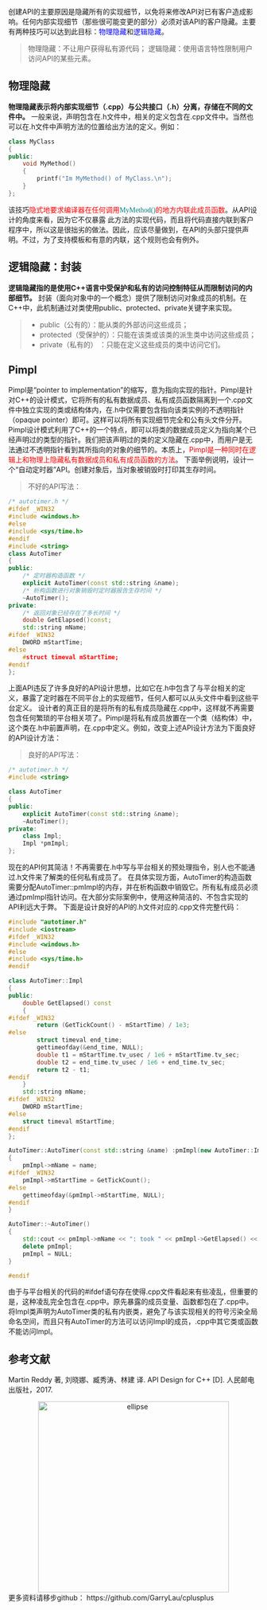 
创建API的主要原因是隐藏所有的实现细节，以免将来修改API对已有客户造成影响。任何内部实现细节（那些很可能变更的部分）必须对该API的客户隐藏。主要有两种技巧可以达到此目标：<font color=blue>物理隐藏</font>和<font color=blue>逻辑隐藏</font>。
>物理隐藏：不让用户获得私有源代码；
>逻辑隐藏：使用语言特性限制用户访问API的某些元素。
## 物理隐藏
**物理隐藏表示将内部实现细节（.cpp）与公共接口（.h）分离，存储在不同的文件中。**
一般来说，声明包含在.h文件中，相关的定义包含在.cpp文件中。当然也可以在.h文件中声明方法的位置给出方法的定义。例如：
```C++
class MyClass
{
public:
    void MyMethod()
    {
        printf("Im MyMethod() of MyClass.\n");
    }
};
```
该技巧<font color=red >隐式地要求编译器在任何调用<font color=Teal face="黑体">MyMethod()</font>的地方内联此成员函数</font>。从API设计的角度来看，因为它不仅暴露 此方法的实现代码，而且将代码直接内联到客户程序中，所以这是很拙劣的做法。因此，应该尽量做到，在API的头部只提供声明。不过，为了支持模板和有意的内联，这个规则也会有例外。
## 逻辑隐藏：封装
**逻辑隐藏指的是使用C++语言中受保护和私有的访问控制特征从而限制访问的内部细节。**
封装（面向对象中的一个概念）提供了限制访问对象成员的机制。在C++中，此机制通过对类使用public、protected、private关键字来实现。
>+ public（公有的）：能从类的外部访问这些成员；
>+ protected（受保护的）：只能在该类或该类的派生类中访问这些成员；
>+ private（私有的） ：只能在定义这些成员的类中访问它们。

## Pimpl
Pimpl是“pointer to implementation”的缩写，意为指向实现的指针。Pimpl是针对C++的设计模式，它将所有的私有数据成员、私有成员函数隔离到一个.cpp文件中独立实现的类或结构体内，在.h中仅需要包含指向该类实例的不透明指针（opaque pointer）即可。这样可以将所有实现细节完全和公有头文件分开。Pimpl设计模式利用了C++的一个特点，即可以将类的数据成员定义为指向某个已经声明过的类型的指针。我们把该声明过的类的定义隐藏在.cpp中，而用户是无法通过不透明指针看到其所指向的对象的细节的。本质上，<font color=red >Pimpl是一种同时在逻辑上和物理上隐藏私有数据成员和私有成员函数的方法</font>。
下面举例说明，设计一个“自动定时器”API。创建对象后，当对象被销毁时打印其生存时间。
>不好的API写法：
```C++
/* autotimer.h */
#ifdef _WIN32
#include <windows.h>
#else 
#include <sys/time.h>
#endif
#include <string>
class AutoTimer
{
public:
    /* 定时器构造函数 */
	explicit AutoTimer(const std::string &name);
	/* 析构函数进行对象销毁时定时器报告生存时间 */
	~AutoTimer();
private:
    /* 返回对象已经存在了多长时间 */
	double GetElapsed()const;
	std::string mName;
#ifdef _WIN32
    DWORD mStartTime;
#else
    #struct timeval mStartTime;
#endif
};
```
上面API违反了许多良好的API设计思想，比如它在.h中包含了与平台相关的定义，暴露了定时器在不同平台上的实现细节，任何人都可以从头文件中看到这些平台定义。
设计者的真正目的是将所有的私有成员隐藏在.cpp中，这样就不再需要包含任何繁琐的平台相关项了。Pimpl是将私有成员放置在一个类（结构体）中，这个类在.h中前置声明，在.cpp中定义。例如，改变上述API设计方法为下面良好的API设计方法：
>良好的API写法：
```C++
/* autotimer.h */
#include <string>

class AutoTimer
{
public:
	explicit AutoTimer(const std::string &name);
	~AutoTimer();
private:
	class Impl;
	Impl *pmImpl;
};
```
现在的API何其简洁！不再需要在.h中写与平台相关的预处理指令，别人也不能通过.h文件来了解类的任何私有成员了。
在具体实现方面，AutoTimer的构造函数需要分配AutoTimer::pmImpl的内存，并在析构函数中销毁它。所有私有成员必须通过pmImpl指针访问。在大部分实际案例中，使用这种简洁的、不包含实现的API利远大于弊。
下面是设计良好的API的.h文件对应的.cpp文件完整代码：
```C++
#include "autotimer.h"
#include <iostream>
#ifdef _WIN32
#include <windows.h>
#else 
#include <sys/time.h>
#endif

class AutoTimer::Impl
{
public:
	double GetElapsed() const
	{
#ifdef _WIN32
		return (GetTickCount() - mStartTime) / 1e3;
#else
		struct timeval end_time;
		gettimeofday(&end_time, NULL);
		double t1 = mStartTime.tv_usec / 1e6 + mStartTime.tv_sec;
		double t2 = end_time.tv_usec / 1e6 + end_time.tv_sec;
		return t2 - t1;
#endif
	}
	std::string mName;
#ifdef _WIN32
	DWORD mStartTime;
#else 
	struct timeval mStartTime;
#endif
};

AutoTimer::AutoTimer(const std::string &name) :pmImpl(new AutoTimer::Impl())
{
	pmImpl->mName = name;
#ifdef _WIN32
	pmImpl->mStartTime = GetTickCount();
#else
	gettimeofday(&pmImpl->mStartTime, NULL);
#endif
}

AutoTimer::~AutoTimer()
{
	std::cout << pmImpl->mName << ": took " << pmImpl->GetElapsed() << " seconds." << std::endl;
	delete pmImpl;
	pmImpl = NULL;
}

#endif
```
由于与平台相关的代码的#ifdef语句存在使得.cpp文件看起来有些凌乱，但重要的是，这种凌乱完全包含在.cpp中。原先暴露的成员变量、函数都包在了.cpp中。将Impl类声明为AutoTimer类的私有内嵌类，避免了与该实现相关的符号污染全局命名空间，而且只有AutoTimer的方法可以访问Impl的成员，.cpp中其它类或函数不能访问Impl。
## 参考文献
Martin Reddy 著, 刘晓娜、臧秀涛、林建 译. API Design for C++ [D]. 人民邮电出版社，2017.
<div align=center><img src="http://img.blog.csdn.net/2018030517011018?watermark/2/text/aHR0cDovL2Jsb2cuY3Nkbi5uZXQvbGl1Z2FuNTI4/font/5a6L5L2T/fontsize/400/fill/I0JBQkFCMA==/dissolve/70" width = 384 height = 384 alt="ellipse" align=center /></div><div align=center></div>
更多资料请移步github： 
https://github.com/GarryLau/cplusplus
